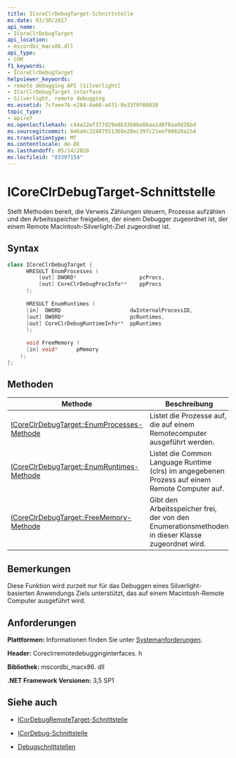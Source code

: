 ```yaml
---
title: ICoreClrDebugTarget-Schnittstelle
ms.date: 03/30/2017
api_name:
- ICoreClrDebugTarget
api_location:
- mscordbi_macx86.dll
api_type:
- COM
f1_keywords:
- ICoreClrDebugTarget
helpviewer_keywords:
- remote debugging API [Silverlight]
- ICorClrDebugTarget interface
- Silverlight, remote debugging
ms.assetid: 7cfaee76-e284-4a66-a431-8e33f0f60038
topic_type:
- apiref
ms.openlocfilehash: c44a12ef377d29e0b33b8be86aa1d8f0aa9d26bd
ms.sourcegitcommit: 046a9c22487551360e20ec39fc21eef99820a254
ms.translationtype: MT
ms.contentlocale: de-DE
ms.lasthandoff: 05/14/2020
ms.locfileid: "83397154"
---
```

# <a name="icoreclrdebugtarget-interface"></a>ICoreClrDebugTarget-Schnittstelle
Stellt Methoden bereit, die Verweis Zählungen steuern, Prozesse aufzählen und den Arbeitsspeicher freigeben, der einem Debugger zugeordnet ist, der einem Remote Macintosh-Silverlight-Ziel zugeordnet ist.  
  
## <a name="syntax"></a>Syntax  
  
```cpp  
class ICoreClrDebugTarget {  
      HRESULT EnumProcesses (  
          [out] DWORD*                    pcProcs,  
          [out] CoreClrDebugProcInfo**    ppProcs  
      );  
  
      HRESULT EnumRuntimes (  
      [in]  DWORD                      dwInternalProcessID,  
      [out] DWORD*                     pcRuntimes,  
      [out] CoreClrDebugRuntimeInfo**  ppRuntimes  
      );  
  
      void FreeMemory (  
      [in] void*      pMemory  
    );  
};  
```  
  
## <a name="methods"></a>Methoden  
  
|Methode|Beschreibung|  
|------------|-----------------|  
|[ICoreClrDebugTarget::EnumProcesses-Methode](icoreclrdebugtarget-enumprocesses-method.md)|Listet die Prozesse auf, die auf einem Remotecomputer ausgeführt werden.|  
|[ICoreClrDebugTarget::EnumRuntimes-Methode](icoreclrdebugtarget-enumruntimes-method.md)|Listet die Common Language Runtime (clrs) im angegebenen Prozess auf einem Remote Computer auf.|  
|[ICoreClrDebugTarget::FreeMemory-Methode](icoreclrdebugtarget-freememory-method.md)|Gibt den Arbeitsspeicher frei, der von den Enumerationsmethoden in dieser Klasse zugeordnet wird.|  
  
## <a name="remarks"></a>Bemerkungen  
 Diese Funktion wird zurzeit nur für das Debuggen eines Silverlight-basierten Anwendungs Ziels unterstützt, das auf einem Macintosh-Remote Computer ausgeführt wird.  
  
## <a name="requirements"></a>Anforderungen  
 **Plattformen:** Informationen finden Sie unter [Systemanforderungen](../../get-started/system-requirements.md).  
  
 **Header:** Coreclrremotedebugginginterfaces. h  
  
 **Bibliothek:** mscordbi_macx86. dll  
  
 **.NET Framework Versionen:** 3,5 SP1  
  
## <a name="see-also"></a>Siehe auch

- [ICorDebugRemoteTarget-Schnittstelle](icordebugremotetarget-interface.md)
- [ICorDebug-Schnittstelle](icordebug-interface.md)

- [Debugschnittstellen](debugging-interfaces.md)
